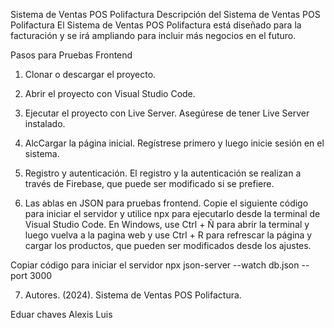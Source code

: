 Sistema de Ventas POS Polifactura
Descripción del Sistema de Ventas POS Polifactura
El Sistema de Ventas POS Polifactura está diseñado para la facturación y se irá ampliando para incluir más negocios en el futuro.

Pasos para Pruebas Frontend
1. Clonar o descargar el proyecto.

2. Abrir el proyecto con Visual Studio Code.

3. Ejecutar el proyecto con Live Server. Asegúrese de tener Live Server instalado.

4. AlcCargar la página inicial. Regístrese primero y luego inicie sesión en el sistema.

5. Registro y autenticación. El registro y la autenticación se realizan a través de Firebase, que puede ser modificado si se prefiere.

6. Las ablas en JSON para pruebas frontend. Copie el siguiente código para iniciar el servidor y utilice npx para ejecutarlo desde la terminal de Visual Studio Code. En Windows, use Ctrl + Ñ para abrir la terminal y luego vuelva a la pagina web y use Ctrl + R para refrescar la página y cargar los productos, que pueden ser modificados desde los ajustes.


Copiar código para iniciar el servidor 
npx json-server --watch db.json --port 3000

7. Autores. (2024). Sistema de Ventas POS Polifactura.

Eduar chaves
Alexis 
Luis
